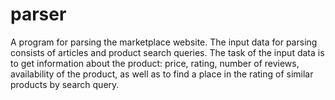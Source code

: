# parser
A program for parsing the marketplace website. 
The input data for parsing consists of articles and product search queries. 
The task of the input data is to get information about the product: price, rating, number of reviews, 
availability of the product, as well as to find a place in the rating of similar products by search query.
